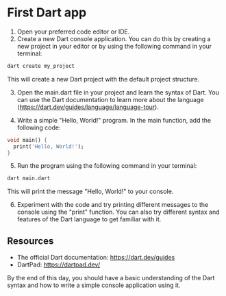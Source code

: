 # First Dart app

1. Open your preferred code editor or IDE.
2. Create a new Dart console application. You can do this by creating a new project in your editor or by using the following command in your terminal:

```bash
dart create my_project
```

This will create a new Dart project with the default project structure.

3. Open the main.dart file in your project and learn the syntax of Dart. You can use the Dart documentation to learn more about the language (https://dart.dev/guides/language/language-tour).

4. Write a simple "Hello, World!" program. In the main function, add the following code:

```dart
void main() {
  print('Hello, World!');
}
```

5. Run the program using the following command in your terminal:

```bash
dart main.dart
```

This will print the message "Hello, World!" to your console.

6. Experiment with the code and try printing different messages to the console using the "print" function. You can also try different syntax and features of the Dart language to get familiar with it.

## Resources

- The official Dart documentation: https://dart.dev/guides
- DartPad: https://dartpad.dev/

By the end of this day, you should have a basic understanding of the Dart syntax and how to write a simple console application using it.